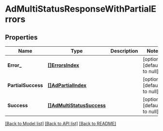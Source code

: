 # AdMultiStatusResponseWithPartialErrors

## Properties
Name | Type | Description | Notes
------------ | ------------- | ------------- | -------------
**Error_** | [**[]ErrorsIndex**](ErrorsIndex.md) |  | [optional] [default to null]
**PartialSuccess** | [**[]AdPartialIndex**](AdPartialIndex.md) |  | [optional] [default to null]
**Success** | [**[]AdMultiStatusSuccess**](AdMultiStatusSuccess.md) |  | [optional] [default to null]

[[Back to Model list]](../README.md#documentation-for-models) [[Back to API list]](../README.md#documentation-for-api-endpoints) [[Back to README]](../README.md)

